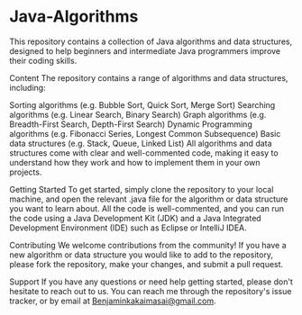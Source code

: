 # Java-Algorithms
This repository contains a collection of Java algorithms and data structures, designed to help beginners and intermediate Java programmers improve their coding skills.

Content
The repository contains a range of algorithms and data structures, including:

Sorting algorithms (e.g. Bubble Sort, Quick Sort, Merge Sort)
Searching algorithms (e.g. Linear Search, Binary Search)
Graph algorithms (e.g. Breadth-First Search, Depth-First Search)
Dynamic Programming algorithms (e.g. Fibonacci Series, Longest Common Subsequence)
Basic data structures (e.g. Stack, Queue, Linked List)
All algorithms and data structures come with clear and well-commented code, making it easy to understand how they work and how to implement them in your own projects.

Getting Started
To get started, simply clone the repository to your local machine, and open the relevant .java file for the algorithm or data structure you want to learn about. All the code is well-commented, and you can run the code using a Java Development Kit (JDK) and a Java Integrated Development Environment (IDE) such as Eclipse or IntelliJ IDEA.

Contributing
We welcome contributions from the community! If you have a new algorithm or data structure you would like to add to the repository, please fork the repository, make your changes, and submit a pull request.

Support
If you have any questions or need help getting started, please don't hesitate to reach out to us. You can reach me through the repository's issue tracker, or by email at Benjaminkakaimasai@gmail.com.

